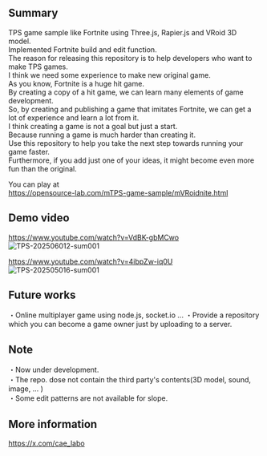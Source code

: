 ## Summary
TPS game sample like Fortnite using Three.js, Rapier.js and VRoid 3D model.  
Implemented Fortnite build and edit function.  
The reason for releasing this repository is to help developers who want to make TPS games.  
I think we need some experience to make new original game.  
As you know, Fortnite is a huge hit game.  
By creating a copy of a hit game, we can learn many elements of game development.  
So, by creating and publishing a game that imitates Fortnite, we can get a lot of experience and learn a lot from it.  
I think creating a game is not a goal but just a start.  
Because running a game is much harder than creating it.  
Use this repository to help you take the next step towards running your game faster.  
Furthermore, if you add just one of your ideas, it might become even more fun than the original.  
  
You can play at  
https://opensource-lab.com/mTPS-game-sample/mVRoidnite.html  

## Demo video  
https://www.youtube.com/watch?v=VdBK-gbMCwo  
![TPS-202506012-sum001](https://github.com/user-attachments/assets/1f4c428c-499b-4abd-b1b3-cf5d806b1bdc)  

https://www.youtube.com/watch?v=4ibpZw-iq0U    
![TPS-202505016-sum001](https://github.com/user-attachments/assets/19f89e2b-e8ae-47af-93b6-0b95bc228274)  
  
## Future works
・Online multiplayer game using node.js, socket.io ...
・Provide a repository which you can become a game owner just by uploading to a server.  
  
## Note  
・Now under development.  
・The repo. dose not contain the third party's contents(3D model, sound, image, ... )  
・Some edit patterns are not available for slope.

## More information  
https://x.com/cae_labo


  
